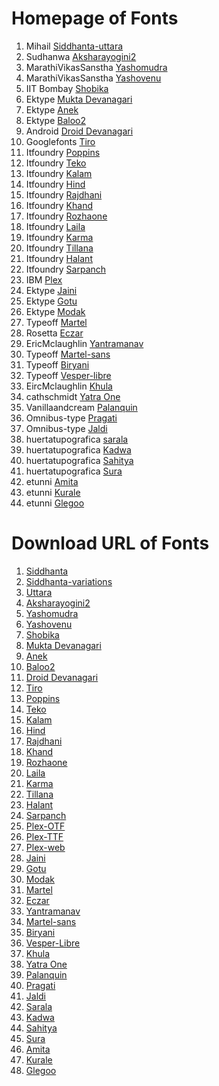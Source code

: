 # Homepage of Fonts

1. Mihail [Siddhanta-uttara](https://svayambhava.blogspot.com/p/siddhanta-devanagariunicode-open-type.html)
2. Sudhanwa [Aksharayogini2](http://aksharyogini.sudhanwa.com/aksharyogini2.html)	
3. MarathiVikasSanstha [Yashomudra](https://github.com/RajyaMarathiVikasSanstha/Yashomudra/)
4. MarathiVikasSanstha [Yashovenu](https://github.com/RajyaMarathiVikasSanstha/Yashovenu)
5. IIT Bombay [Shobika](https://github.com/Sandhi-IITBombay/Shobhika)
6. Ektype [Mukta Devanagari](https://github.com/EkType/Mukta/)
7. Ektype [Anek](https://github.com/EkType/Anek)
8. Ektype [Baloo2](https://github.com/EkType/Baloo2)
9. Android [Droid Devanagari](https://android.googlesource.com/)
10. Googlefonts [Tiro](https://github.com/TiroTypeworks/Indigo)
11. Itfoundry [Poppins](https://github.com/itfoundry/Poppins)
12. Itfoundry [Teko](https://github.com/itfoundry/teko/)
13. Itfoundry [Kalam](https://github.com/itfoundry/kalam)
14. Itfoundry [Hind](https://github.com/itfoundry/hind)
15. Itfoundry [Rajdhani](https://github.com/itfoundry/rajdhani)
16. Itfoundry [Khand](https://github.com/itfoundry/khand)
17. Itfoundry [Rozhaone](https://github.com/itfoundry/rozhaone)
18. Itfoundry [Laila](https://github.com/itfoundry/laila)
19. Itfoundry [Karma](https://github.com/itfoundry/karma)
20. Itfoundry [Tillana](https://github.com/itfoundry/tillana)
21. Itfoundry [Halant](https://github.com/itfoundry/halant)
22. Itfoundry [Sarpanch](https://github.com/itfoundry/sarpanch)
23. IBM [Plex](https://github.com/IBM/plex)
24. Ektype [Jaini](https://github.com/EkType/Jaini)
25. Ektype [Gotu](https://github.com/EkType/Gotu)
26. Ektype [Modak](https://github.com/EkType/Modak)
27. Typeoff [Martel](https://github.com/typeoff/martel)
28. Rosetta [Eczar](https://github.com/rosettatype/eczar)
29. EricMclaughlin [Yantramanav](https://github.com/erinmclaughlin/Yantramanav)
30. Typeoff [Martel-sans](https://github.com/typeoff/martel_sans)
31. Typeoff [Biryani](https://github.com/typeoff/biryani)
32. Typeoff [Vesper-libre](https://github.com/typeoff/vesper-libre)
33. EircMclaughlin [Khula](https://github.com/erinmclaughlin/Khula)
34. cathschmidt [Yatra One](https://github.com/cathschmidt/yatra-one)
35. Vanillaandcream [Palanquin](https://github.com/VanillaandCream/Palanquin)
36. Omnibus-type [Pragati](https://github.com/Omnibus-Type/PragatiNarrow)
37. Omnibus-type [Jaldi](https://github.com/Omnibus-Type/Jaldi)
38. huertatupografica [sarala](https://github.com/huertatipografica/sarala)
39. huertatupografica [Kadwa](https://github.com/huertatipografica/Kadwa)
40. huertatupografica [Sahitya](https://github.com/huertatipografica/sahitya)
41. huertatupografica [Sura](https://github.com/huertatipografica/sura)
42. etunni [Amita](https://github.com/etunni/Amita)
43. etunni [Kurale](https://github.com/etunni/kurale)
44. etunni [Glegoo](https://github.com/etunni/glegoo)

# Download URL of Fonts

1. [Siddhanta](https://drive.google.com/file/d/1wNVglAFdjXVPJvDTCKbCIJfGgUyhIGMF)
2. [Siddhanta-variations](https://drive.google.com/file/d/1PXHMZFmk48KovKMwOgm9B7xAqH0Cd7er)
3. [Uttara](https://drive.google.com/file/d/18HA0dT8190wdud-cmBmECUtgD9U9uHgu)
4. [Aksharayogini2](http://deb.debian.org/debian/pool/main/f/fonts-aksharyogini2/fonts-aksharyogini2_1.0.orig.tar.gz)
5. [Yashomudra](https://github.com/RajyaMarathiVikasSanstha/Yashomudra/releases/download/2.0/Yashomudra_release_2.00.zip)
6. [Yashovenu](https://github.com/RajyaMarathiVikasSanstha/Yashovenu/releases/download/2.01/Yashovenu_release_2.01.zip)
7. [Shobika](https://github.com/Sandhi-IITBombay/Shobhika/releases/download/v1.05/Shobhika-1.05.zip)
8. [Mukta Devanagari](https://github.com/EkType/Mukta/releases/download/2.538/Mukta.Font.Family.2.538.zip)
9. [Anek](https://github.com/EkType/Anek/releases/download/1.000/Ek-Type-Anek-Variable-1.002.zip)
10. [Baloo2](https://github.com/EkType/Baloo2/releases/download/1.640/Baloo2_1.640.zip)
11.  [Droid Devanagari](https://kojipkgs.fedoraproject.org//packages/google-droid-fonts/20200215/19.fc40/src/google-droid-fonts-20200215-19.fc40.src.rpm)
12. [Tiro](https://github.com/TiroTypeworks/Indigo/archive/c5f23cb/Indigo-c5f23cb.tar.gz)
13. [Poppins](https://github.com/itfoundry/Poppins/archive/v4.003/Poppins-v4.003.tar.gz)
14. [Teko](https://github.com/googlefonts/teko/archive/2bf909d/teko-2bf909d.tar.gz)
15. [Kalam](https://github.com/itfoundry/kalam/archive/v2.001/kalam-v2.001.tar.gz)
16. [Hind](https://github.com/itfoundry/hind/archive/v2.000/hind-v2.000.tar.gz)
17. [Rajdhani](https://github.com/itfoundry/rajdhani/archive/v2.000/rajdhani-v2.000.tar.gz)
18. [Khand](https://github.com/itfoundry/khand/archive/v2.000/khand-v2.000.tar.gz)
19. [Rozhaone](https://github.com/itfoundry/rozhaone/archive/v2.000/rozhaone-v2.000.tar.gz)
20. [Laila](https://github.com/itfoundry/laila/archive/v2.000/laila-v2.000.tar.gz)
21. [Karma](https://github.com/itfoundry/karma/archive/v2.000/karma-v2.000.tar.gz)
22. [Tillana](https://github.com/itfoundry/tillana/archive/v2.002/tillana-v2.002.tar.gz)
23. [Halant](https://github.com/itfoundry/halant/archive/v2.000/halant-v2.000.tar.gz)
24. [Sarpanch](https://github.com/itfoundry/sarpanch/archive/v2.000/sarpanch-v2.000.tar.gz)
25. [Plex-OTF](https://github.com/IBM/plex/releases/download/v6.4.0/OpenType.zip)
26. [Plex-TTF](https://github.com/IBM/plex/releases/download/v6.4.0/TrueType.zip)
27. [Plex-web](https://github.com/IBM/plex/releases/download/v6.4.0/Web.zip)
28. [Jaini](https://github.com/EkType/Jaini/releases/download/2.000/Jaini.2.000.zip)
29. [Gotu](https://github.com/EkType/Gotu/releases/download/2.32/Gotu.2.320.zip)
30. [Modak](https://github.com/EkType/Modak/releases/download/1.155/Modak.1.155.zip)
31. [Martel](https://github.com/typeoff/martel/archive/573551a/martel-573551a.tar.gz)
32. [Eczar](https://github.com/rosettatype/eczar/releases/download/v1.004/Eczar-fonts-v1.004.zip)
33. [Yantramanav](https://github.com/erinmclaughlin/Yantramanav/archive/e40db8e/Yantramanav-e40db8e.tar.gz)
34. [Martel-sans](https://github.com/typeoff/martel_sans/archive/7a536b7/martel_sans-7a536b7.tar.gz)
35. [Biryani](https://github.com/typeoff/biryani/archive/6f7831d/biryani-6f7831d.tar.gz)
36. [Vesper-Libre](https://github.com/typeoff/vesper-libre/archive/ab1bd11/vesper-libre-ab1bd11.tar.gz)
37. [Khula](https://github.com/erinmclaughlin/Khula/archive/703fbf3/Khula-703fbf3.tar.gz)
38. [Yatra One](https://github.com/cathschmidt/yatra-one/archive/b991e49/yatra-one-b991e49.tar.gz)
39. [Palanquin](https://github.com/VanillaandCream/Palanquin/archive/f912925/Palanquin-f912925.tar.gz)
40. [Pragati](https://github.com/Omnibus-Type/PragatiNarrow/archive/829be32/PragatiNarrow-829be32.tar.gz)
41. [Jaldi](https://github.com/Omnibus-Type/Jaldi/archive/1331545/Jaldi-1331545.tar.gz)
42. [Sarala](https://github.com/huertatipografica/sarala/archive/7779e0c/sarala-7779e0c.tar.gz)
43. [Kadwa](https://github.com/huertatipografica/Kadwa/archive/80cfd83/Kadwa-80cfd83.tar.gz)
44. [Sahitya](https://github.com/huertatipografica/sahitya/archive/c4b5b34/sahitya-c4b6b34.tar.gz)
45. [Sura](https://github.com/huertatipografica/sura/archive/d20d15f/sura-d20d15f.tar.gz)
46. [Amita](https://github.com/etunni/Amita/archive/92680c0/Amita-92680c0.tar.gz)
47. [Kurale](https://github.com/etunni/kurale/archive/08bf768/kurale-08bf768.tar.gz)
48. [Glegoo](https://github.com/etunni/glegoo/archive/a6b0a10/glegoo-a6b0a10.tar.gz)
